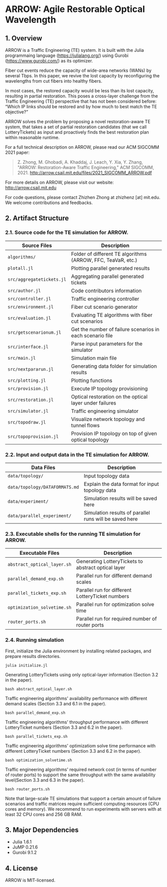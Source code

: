 # ARROW: Agile Restorable Optical Wavelength

## 1. Overview
ARROW is a Traffic Engineering (TE) system. It is built with the Julia programmaing language (https://julialang.org/) using Gurobi (https://www.gurobi.com/) as its optimizer.

Fiber cut events reduce the capacity of wide-area networks (WANs) by several Tbps. In this paper, we revive the lost capacity by reconfiguring the wavelengths from cut fibers into healthy fibers.

In most cases, the restored capacity would be less than its lost capacity, resulting in partial restoration. This poses a cross-layer challenge from the Traffic Engineering (TE) perspective that has not been considered before: “Which IP links should be restored and by how much to best match the TE objective?”

ARROW solves the problem by proposing a novel restoration-aware TE system, that takes a set of partial restoration candidates (that we call LotteryTickets) as input and proactively finds the best restoration plan within reasonable runtime.

For a full technical description on ARROW, please read our ACM SIGCOMM 2021 paper:

> Z. Zhong, M. Ghobadi, A. Khaddaj, J. Leach, Y. Xia, Y. Zhang, "ARROW: Restoration-Aware Traffic Engineering," ACM SIGCOMM, 2021. http://arrow.csail.mit.edu/files/2021_SIGCOMM_ARROW.pdf

For more details on ARROW, please visit our website: http://arrow.csail.mit.edu

For code questions, please contact Zhizhen Zhong at zhizhenz [at] mit.edu. We welcome contributions and feedbacks.

## 2. Artifact Structure

### 2.1. Source code for the TE simulation for ARROW.

|  Source Files                 |  Description                                                 |
|  -----                        |  -----                                                       |
|  `algorithms/`                |  Folder of different TE algorithms (ARROW, FFC, TeaVaR, etc.)|
|  `plotall.jl`                 |  Plotting parallel generated results                         |
|  `src/aggregatetickets.jl`    |  Aggregating parallel generated tickets                      |
|  `src/author.jl`              |  Code contributors information                               |
|  `src/controller.jl`          |  Traffic engineering controller                              |
|  `src/environment.jl`         |  Fiber cut scenario generator                                |
|  `src/evaluation.jl`          |  Evaluating TE algorithms with fiber cut scenarios           |
|  `src/getscenarionum.jl`      |  Get the number of failure scenarios in each scenario file   |
|  `src/interface.jl`           |  Parse input parameters for the simulator                    |
|  `src/main.jl`                |  Simulation main file                                        |
|  `src/nextpararun.jl`         |  Generating data folder for simulation results               |
|  `src/plotting.jl`            |  Plotting functions                                          |
|  `src/provision.jl`           |  Execute IP topology provisioning                            |
|  `src/restoration.jl`         |  Optical restoration on the optical layer under failures     |
|  `src/simulator.jl`           |  Traffic engineering simulator                               |
|  `src/topodraw.jl`            |  Visualize network topology and tunnel flows                 |
|  `src/topoprovision.jl`       |  Provision IP topology on top of given optical topology      |

### 2.2. Input and output data in the TE simulation for ARROW.

|  Data Files                     |  Description                                              |
|  -----                          |  -----                                                    |
|  `data/topology/`               |  Input topology data                                      |
|  `data/topology/DATAFORMATS.md` |  Explain the data format for input topology data          |
|  `data/experiment/`             |  Simulation results will be saved here                    |
|  `data/parallel_experiment/`    |  Simulation results of parallel runs will be saved here   |

### 2.3. Executable shells for the running TE simulation for ARROW.

|  Executable Files             |  Description                                          |
|  -----                        |  -----                                                |
|  `abstract_optical_layer.sh`  |  Generating LotteryTickets to abstract optical layer  |
|  `parallel_demand_exp.sh`     |  Parallel run for different demand scales             |
|  `parallel_tickets_exp.sh`    |  Parallel run for different LotteryTicket numbers     |
|  `optimization_solvetime.sh`  |  Parallel run for optimization solve time             |
|  `router_ports.sh`            |  Parallel run for required number of router ports     |

### 2.4. Running simulation
First, initialize the Julia environment by installing related packages, and prepare results directories.
```
julia initialize.jl
```

Generating LotteryTickets using only optical-layer information (Section 3.2 in the paper).
```
bash abstract_optical_layer.sh
```

Traffic engineering algorithms' availability performance with different demand scales (Section 3.3 and 6.1 in the paper).
```
bash parallel_demand_exp.sh
```

Traffic engineering algorithms' throughput performance with different LotteryTicket numbers (Section 3.3 and 6.2 in the paper).
```
bash parallel_tickets_exp.sh
```

Traffic engineering algorithms' optimizatiom solve time performance with different LotteryTicket numbers (Section 3.3 and 6.2 in the paper).
```
bash optimization_solvetime.sh
```

Traffic engineering algorithms' required network cost (in terms of number of router ports) to support the same throughput with the same
availability level(Section 3.3 and 6.3 in the paper).
```
bash router_ports.sh
```

Note that large-scale TE simulations that support a certain amount of failure scenarios and traffic matrices require sufficient computing resources (CPU cores and memory). We recommend to run experiments with servers with at least 32 CPU cores and 256 GB RAM.

## 3. Major Dependencies
* Julia 1.6.1
* JuMP 0.21.6
* Gurobi 9.1.2


## 4. License
ARROW is MIT-licensed.
